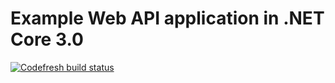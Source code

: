 # Example Web API application in .NET Core 3.0

[![Codefresh build status]( https://g.codefresh.io/api/badges/pipeline/euphoric/Example%20web%20API%20project%2FTestWebApplication?type=cf-1)]( https://g.codefresh.io/public/accounts/euphoric/pipelines/5d0b2f2da9b001dad4c70d0d)
